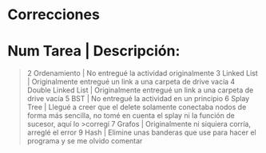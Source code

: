 # Correcciones

# Num Tarea            | Descripción:
>2 Ordenamiento        | No entregué la actividad originalmente
>3 Linked List         | Originalmente entregué un link a una carpeta de drive vacía
>4 Double Linked List  | Originalmente entregué un link a una carpeta de drive vacía
>5 BST                 | No entregué la actividad en un principio
>6 Splay Tree          | Llegué a creer que el delete solamente conectaba nodos de forma más sencilla, no tomé en cuenta el splay ni la función de sucesor, aquí lo >corregí
>7 Grafos              | Originalmente ni siquiera corría, arreglé el error 
>9 Hash                | Elimine unas banderas que use para hacer el programa y se me olvido comentar
